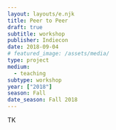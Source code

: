 ```yaml
---
layout: layouts/e.njk
title: Peer to Peer
draft: true
subtitle: workshop
publisher: Indiecon
date: 2018-09-04
# featured_image: /assets/media/
type: project
medium:
  - teaching
subtype: workshop
year: ["2018"]
season: Fall
date_season: Fall 2018
---
```


TK
